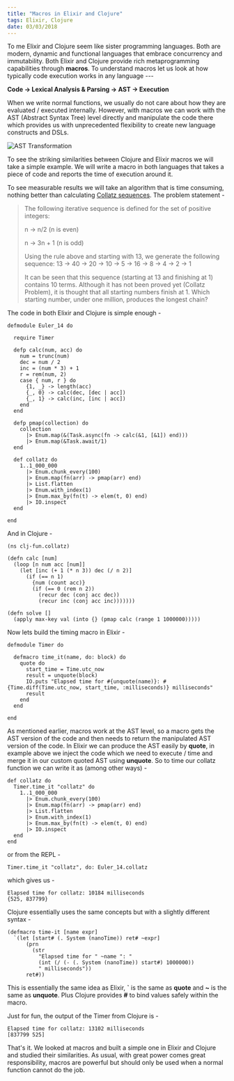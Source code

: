 ```yaml
---
title: "Macros in Elixir and Clojure"
tags: Elixir, Clojure
date: 03/03/2018
---
```


To me Elixir and Clojure seem like sister programming languages. Both are modern, dynamic and functional languages that embrace concurrency and immutability. Both Elixir and Clojure provide rich metaprogramming capabilities through __macros__. To understand macros let us look at how typically code execution works in any language ---

__Code → Lexical Analysis & Parsing → AST → Execution__

When we write normal functions, we usually do not care about how they are evaluated / executed internally. However, with macros we can work with the AST (Abstract Syntax Tree) level directly and manipulate the code there which provides us with unprecedented flexibility to create new language constructs and DSLs.

![AST Transformation](/images/ast_transform.png "AST Transformation")

To see the striking similarities between Clojure and Elixir macros we will take a simple example. We will write a macro in both languages that takes a piece of code and reports the time of execution around it.

To see measurable results we will take an algorithm that is time consuming, nothing better than calculating [Collatz sequences](https://projecteuler.net/problem=14). The problem statement -

  > The following iterative sequence is defined for the set of positive integers:
  >
  >  n → n/2 (n is even)
  >
  >  n → 3n + 1 (n is odd)
  >
  >  Using the rule above and starting with 13, we generate the following sequence:
  >  13 → 40 → 20 → 10 → 5 → 16 → 8 → 4 → 2 → 1
  >
  >  It can be seen that this sequence (starting at 13 and finishing at 1) contains 10 terms. Although it has not been proved yet (Collatz Problem), it is thought that all starting numbers finish at 1.
  >  Which starting number, under one million, produces the longest chain?

The code in both Elixir and Clojure is simple enough -

    defmodule Euler_14 do

      require Timer

      defp calc(num, acc) do
        num = trunc(num)
        dec = num / 2
        inc = (num * 3) + 1
        r = rem(num, 2)
        case { num, r } do
          {1, _} -> length(acc)
          {_, 0} -> calc(dec, [dec | acc])
          {_, 1} -> calc(inc, [inc | acc])
        end
      end

      defp pmap(collection) do
        collection
          |> Enum.map(&(Task.async(fn -> calc(&1, [&1]) end)))
          |> Enum.map(&Task.await/1)
      end

      def collatz do
        1..1_000_000
          |> Enum.chunk_every(100)
          |> Enum.map(fn(arr) -> pmap(arr) end)
          |> List.flatten
          |> Enum.with_index(1)
          |> Enum.max_by(fn(t) -> elem(t, 0) end)
          |> IO.inspect
      end

    end

And in Clojure -

    (ns clj-fun.collatz)

    (defn calc [num]
      (loop [n num acc [num]]
        (let [inc (+ 1 (* n 3)) dec (/ n 2)]
          (if (== n 1)
            {num (count acc)}
            (if (== 0 (rem n 2))
              (recur dec (conj acc dec))
              (recur inc (conj acc inc)))))))

    (defn solve []
      (apply max-key val (into {} (pmap calc (range 1 1000000)))))

Now lets build the timing macro in Elixir -

    defmodule Timer do

      defmacro time_it(name, do: block) do
        quote do
          start_time = Time.utc_now
          result = unquote(block)
          IO.puts "Elapsed time for #{unquote(name)}: #{Time.diff(Time.utc_now, start_time, :milliseconds)} milliseconds"
          result
        end
      end

    end

As mentioned earlier, macros work at the AST level, so a macro gets the AST version of the code and then needs to return the manipulated AST version of the code. In Elixir we can produce the AST easily by __quote__, in example above we inject the code which we need to execute / time and merge it in our custom quoted AST using __unquote__. So to time our collatz function we can write it as (among other ways) -

    def collatz do
      Timer.time_it "collatz" do
        1..1_000_000
          |> Enum.chunk_every(100)
          |> Enum.map(fn(arr) -> pmap(arr) end)
          |> List.flatten
          |> Enum.with_index(1)
          |> Enum.max_by(fn(t) -> elem(t, 0) end)
          |> IO.inspect
      end
    end

or from the REPL -

    Timer.time_it "collatz", do: Euler_14.collatz

which gives us -

    Elapsed time for collatz: 10184 milliseconds
    {525, 837799}

Clojure essentially uses the same concepts but with a slightly different syntax -

    (defmacro time-it [name expr]
      `(let [start# (. System (nanoTime)) ret# ~expr]
          (prn
            (str
              "Elapsed time for " ~name ": "
              (int (/ (- (. System (nanoTime)) start#) 1000000))
              " milliseconds"))
          ret#))

This is essentially the same idea as Elixir, __`__ is the same as __quote__ and __~__ is the same as __unquote__. Plus Clojure provides __#__ to bind values safely within the macro.

Just for fun, the output of the Timer from Clojure is -

    Elapsed time for collatz: 13102 milliseconds
    [837799 525]

That's it. We looked at macros and built a simple one in Elixir and Clojure and studied their similarities. As usual, with great power comes great responsibility, macros are powerful but should only be used when a normal function cannot do the job.
